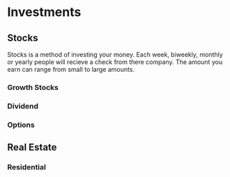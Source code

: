<!DOCTYPE html>
<html>
 <body>
  <h1>Investments</h1>
  <h2>Stocks</h2>
  <p>Stocks is a method of investing your money. Each week, biweekly, monthly or yearly people will recieve a check from there company. The amount you earn can range from small to large amounts. 
  </p>
  <h3>Growth Stocks</h3>
  <h3>Dividend</h3>
  <h3>Options</h3>
 </body>
 <body>
  <h2>Real Estate</h2>
  <h3>Residential</h3>
  <h3></h3>
 </body>
 
 
 </html>
 
